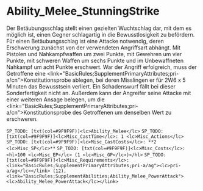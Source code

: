 # Ability_Melee_StunningStrike

Der Betäubungsschlag stellt einen gezielten Wuchtschlag dar, mit dem es möglich ist, einen Gegner schlagartig in die Bewusstlosigkeit zu befördern. Für einen Betäubungsschlag ist eine Attacke notwendig, deren Erschwerung zunächst von der verwendeten Angriffsart abhängt. Mit Pistolen und Nahkampfwaffen um zwei Punkte, mit Gewehren um vier Punkte, mit schweren Waffen um sechs Punkte und im Unbewaffneten Nahkampf um acht Punkte erschwert. War der Angriff erfolgreich, muss der Getroffene eine <link="BasicRules;SupplementPrimaryAttributes;pri-a/cn">Konstitution</link>sprobe ablegen, bei deren Misslingen er für 2W6 x 5 Minuten das Bewusstsein verliert. Ein Schadenswurf fällt bei dieser Sonderfertigkeit nicht an. Außerdem kann der Angreifer seine Attacke mit einer weiteren Ansage belegen, um die <link="BasicRules;SupplementPrimaryAttributes;pri-a/cn">Konstitution</link>sprobe des Getroffenen um denselben Wert zu erschweren.

`SP_TODO: [txt(col=#9F9F9F)]<lc>Ability_Melee</lc>`
`SP_TODO: [txt(col=#9F9F9F)]<lc>Misc_CastTime</lc>: 1 <lc>Misc_Actions</lc>`
`SP_TODO: [txt(col=#9F9F9F)]<lc>Misc_CastCosts</lc>: **2 <lc>Misc_SP</lc>**`
`SP_TODO: [txt(col=#9F9F9F)]<lc>Misc_Costs</lc>: <hl>100 <lc>Misc_EP</lc> (1 <lc>Misc_GP</lc>)</hl>`
`SP_TODO: [txt(col=#9F9F9F)]<lc>Misc_Requirements</lc>: <link="BasicRules;SupplementPrimaryAttributes;pri-a/ag"><lc>pri-a/ag</lc></link> (12), <link="BasicRules;SupplementAbilities;Ability_Melee_PowerAttack"><lc>Ability_Melee_PowerAttack</lc></link>`